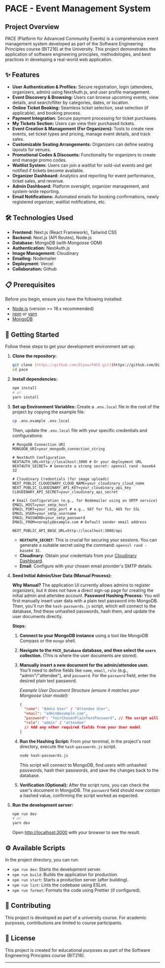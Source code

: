 # PACE - Event Management System

## Project Overview
PACE (Platform for Advanced Community Events) is a comprehensive event management system developed as part of the Software Engineering Principles course (BIT216) at the University. This project demonstrates the application of software engineering principles, methodologies, and best practices in developing a real-world web application.

## ✨ Features

* **User Authentication & Profiles:** Secure registration, login (attendees, organizers, admin) using NextAuth.js, and user profile management.
* **Event Discovery & Browsing:** Users can browse upcoming events, view details, and search/filter by categories, dates, or location.
* **Online Ticket Booking:** Seamless ticket selection, seat selection (if applicable), and booking process.
* **Payment Integration:** Secure payment processing for ticket purchases.
* **My Tickets Section:** Users can view their purchased tickets.
* **Event Creation & Management (For Organizers):** Tools to create new events, set ticket types and pricing, manage event details, and track sales.
* **Customizable Seating Arrangements:** Organizers can define seating layouts for venues.
* **Promotional Codes & Discounts:** Functionality for organizers to create and manage promo codes.
* **Waitlist System:** Users can join a waitlist for sold-out events and get notified if tickets become available.
* **Organizer Dashboard:** Analytics and reporting for event performance, ticket sales, and revenue.
* **Admin Dashboard:** Platform oversight, organizer management, and system-wide reporting.
* **Email Notifications:** Automated emails for booking confirmations, newly registered organizer, waitlist notifications, etc.


## 🛠️ Technologies Used

* **Frontend:** Next.js (React Framework), Tailwind CSS
* **Backend:** Next.js (API Routes), Node.js
* **Database:** MongoDB (with Mongoose ODM)
* **Authentication:** NextAuth.js
* **Image Management:** Cloudinary
* **Emailing:** Nodemailer
* **Deployment:** Vercel
* **Collaboration:** Github

## 📋 Prerequisites

Before you begin, ensure you have the following installed:

* [Node.js](https://nodejs.org/) (version >= 18.x recommended)
* [npm](https://www.npmjs.com/) or [yarn](https://yarnpkg.com/)
* [MongoDB](https://www.mongodb.com/try/download/community)

## 🚀 Getting Started

Follow these steps to get your development environment set up:

1.  **Clone the repository:**
    ```bash
    git clone [https://github.com/Diyow/PACE.git](https://github.com/Diyow/PACE.git)
    cd pace
    ```

2.  **Install dependencies:**
    ```bash
    npm install
    # or
    yarn install
    ```

3.  **Set up Environment Variables:**
    Create a `.env.local` file in the root of the project by copying the example file:
    ```bash
    cp .env.example .env.local
    ```
    Then, update the `.env.local` file with your specific credentials and configurations:

    ```env
    # MongoDB Connection URI
    MONGODB_URI=your_mongodb_connection_string

    # NextAuth Configuration
    NEXTAUTH_URL=http://localhost:3000 # Or your deployment URL
    NEXTAUTH_SECRET= # Generate a strong secret: openssl rand -base64 32

    # Cloudinary Credentials (for image uploads)
    NEXT_PUBLIC_CLOUDINARY_CLOUD_NAME=your_cloudinary_cloud_name
    NEXT_PUBLIC_CLOUDINARY_API_KEY=your_cloudinary_api_key
    CLOUDINARY_API_SECRET=your_cloudinary_api_secret

    # Email Configuration (e.g., for Nodemailer using an SMTP service)
    EMAIL_HOST=your_smtp_host
    EMAIL_PORT=your_smtp_port # e.g., 587 for TLS, 465 for SSL
    EMAIL_USER=your_smtp_username
    EMAIL_PASSWORD=your_smtp_password
    EMAIL_FROM=noreply@example.com # Default sender email address

    NEXT_PUBLIC_API_BASE_URL=http://localhost:3000/api
    
    ```
    * **`NEXTAUTH_SECRET`**: This is crucial for securing your sessions. You can generate a suitable secret using the command: `openssl rand -base64 32`.
    * **Cloudinary**: Obtain your credentials from your [Cloudinary Dashboard](https://cloudinary.com/console).
    * **Email**: Configure with your chosen email provider's SMTP details.

4.  **Seed Initial Admin/User Data (Manual Process):**

    **Why Manual?**
    The application UI currently allows admins to register organizers, but it does not have a direct sign-up page for creating the initial admin and attendee account.
    **Password Hashing Process:**
    You will first manually insert user data with a plain text password into MongoDB. Then, you'll run the `hash-passwords.js` script, which will connect to the database, find these unhashed passwords, hash them, and update the user documents directly.

    **Steps:**

    1.  **Connect to your MongoDB instance** using a tool like MongoDB Compass or the `mongo` shell.
    2.  **Navigate to the `PACE_Database` database, and then select the `users` collection.** (This is where the user documents are stored).
    3.  **Manually insert a new document for the admin/attendee user.** You'll need to define fields like `name`, `email`, `role` (e.g., "admin"/"attendee"), and `password`. For the `password` field, enter the desired plain text password.

        *Example User Document Structure (ensure it matches your Mongoose User model):*
        ```json
        {
          "name": "Admin User" / "Attendee User",
          "email": "admin@example.com",
          "password": "YourChosenPlainTextPassword", // The script will hash this
          "role": "admin" / "attendee"
          // Add any other required fields from your User model
        }
        ```
    4.  **Run the Hashing Script:** From your terminal, in the project's root directory, execute the `hash-passwords.js` script.
        ```bash
        node hash-passwords.js
        ```

        This script will connect to MongoDB, find users with unhashed passwords, hash their passwords, and save the changes back to the database.
    5.  **Verification (Optional):** After the script runs, you can check the user's document in MongoDB. The `password` field should now contain a hashed value, confirming the script worked as expected.

5.  **Run the development server:**
    ```bash
    npm run dev
    # or
    yarn dev
    ```
    Open [http://localhost:3000](http://localhost:3000) with your browser to see the result.

## ⚙️ Available Scripts

In the project directory, you can run:

* `npm run dev`: Starts the development server.
* `npm run build`: Builds the application for production.
* `npm run start`: Starts a production server (after building).
* `npm run lint`: Lints the codebase using ESLint.
* `npm run format`: Formats the code using Prettier (if configured).

## 🤝 Contributing
This project is developed as part of a university course. For academic purposes, contributions are limited to course participants.

## 📄 License
This project is created for educational purposes as part of the Software Engineering Principles course (BIT216).


---
